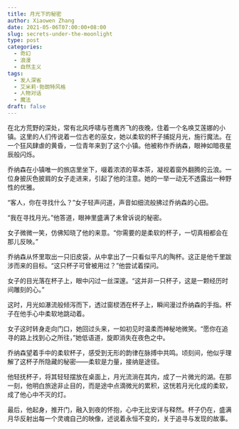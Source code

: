 ```yaml
---
title: 月光下的秘密
author: Xiaowen Zhang
date: 2021-05-06T07:00:00+08:00
slug: secrets-under-the-moonlight
type: post
categories:
  - 奇幻
  - 浪漫
  - 自然主义
tags:
  - 发人深省
  - 艾米莉·勃朗特风格
  - 人物对话
  - 魔法
draft: false
---
```


在北方荒野的深处，常有北风呼啸与苍鹰齐飞的夜晚，住着一个名唤艾莲娜的小镇。这里的人们传说着一位古老的巫女，她以柔软的杯子捕捉月光，施行魔法。在一个狂风肆虐的黄昏，一位青年来到了这个小镇。他被称作乔纳森，眼神如暗夜星辰般闪烁。

乔纳森在小镇唯一的旅店里坐下，啜着浓浓的草本茶，凝视着窗外翻腾的云浪。一位身披灰色披肩的女子走进来，引起了他的注意。她的一举一动无不透露出一种野性的优雅。

“客人，你在寻找什么？”女子轻声问道，声音如细流般拂过乔纳森的心田。

“我在寻找月光。”他答道，眼神里盛满了未曾诉说的秘密。

女子微微一笑，仿佛知晓了他的来意。“你需要的是柔软的杯子，一切真相都会在那儿反映。”

乔纳森从怀里取出一只旧皮袋，从中拿出了一只看似平凡的陶杯。这正是他千里跋涉而来的目标。“这只杯子可曾被用过？”他尝试着探问。

女子的目光落在杯子上，眼中闪过一丝深邃。“这并非一只杯子，这是一颗经历时间雕刻的心。”

这时，月光如瀑流般倾泻而下，透过窗棂洒在杯子上，瞬间漫过乔纳森的手指。杯子在他手心中柔软地跳动着。

女子这时转身走向门口，她回过头来，一如初见时温柔而神秘地微笑。“愿你在追寻的路上找到心之所往，”她低语道，旋即消失在夜色之中。

乔纳森望着手中的柔软杯子，感受到无形的韵律在脉搏中共鸣。顷刻间，他似乎理解了这杯子所隐藏的秘密——柔软是力量，接纳是途径。

他轻抚杯子，将其轻轻摆放在桌面上，月光流淌在其内，成了一片微光的湖。在那一刻，他明白旅途非止目的，而是途中点滴微光的累积，这恍若月光化成的柔软，成了他心中不灭的灯。

最后，他起身，推开门，融入到夜的怀抱，心中无比安详与释然。杯子仍在，盛满月华反射出每一个灵魂自己的映像，述说着永恒不变的，关于追寻与发现的故事。